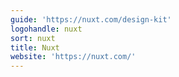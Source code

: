 ```yaml
---
guide: 'https://nuxt.com/design-kit'
logohandle: nuxt
sort: nuxt
title: Nuxt
website: 'https://nuxt.com/'
---
```

